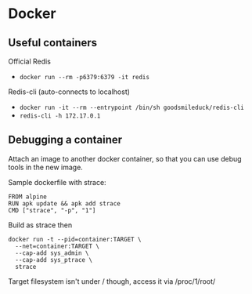 # Docker

## Useful containers

Official Redis

* `docker run --rm -p6379:6379 -it redis`

Redis-cli (auto-connects to localhost)

* `docker run -it --rm --entrypoint /bin/sh goodsmileduck/redis-cli`
* `redis-cli -h 172.17.0.1`


## Debugging a container

Attach an image to another docker container, so that you can use debug tools in the new image.

Sample dockerfile with strace:
```
FROM alpine
RUN apk update && apk add strace
CMD ["strace", "-p", "1"]
```

Build as strace then

```
docker run -t --pid=container:TARGET \
  --net=container:TARGET \
  --cap-add sys_admin \
  --cap-add sys_ptrace \
  strace
```

Target filesystem isn't under / though, access it via /proc/1/root/

